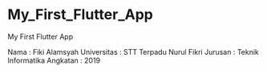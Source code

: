 # My_First_Flutter_App
My First Flutter App

Nama        : Fiki Alamsyah
Universitas : STT Terpadu Nurul Fikri
Jurusan     : Teknik Informatika
Angkatan    : 2019
